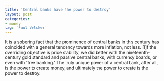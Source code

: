 ```yaml
---
title: 'Central banks have the power to destroy'
layout: post
categories:
- money
tag: 'Paul Volcker'
---
```


It is a sobering fact that the prominence of central banks in this century has coincided with a general tendency towards more inflation, not less. \[I\]f the overriding objective is price stability, we did better with the nineteenth-century gold standard and passive central banks, with currency boards, or even with 'free banking.' The truly unique power of a central bank, after all, is the power to create money, and ultimately the power to create is the power to destroy.